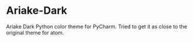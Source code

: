 # Ariake-Dark
Ariake Dark Python color theme for PyCharm.  Tried to get it as close to the original theme for atom.
